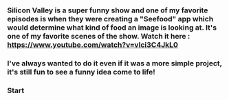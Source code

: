 ### Silicon Valley is a super funny show and one of my favorite episodes is when they were creating a "Seefood" app which would determine what kind of food an image is looking at. It's one of my favorite scenes of the show. Watch it here : https://www.youtube.com/watch?v=vIci3C4JkL0
### I've always wanted to do it even if it was a more simple project, it's still fun to see a funny idea come to life!
### Start
